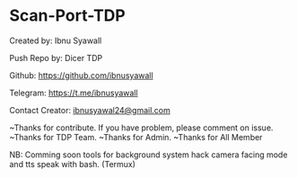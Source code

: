 # Scan-Port-TDP

Created by: Ibnu Syawall 

Push Repo by: Dicer TDP 

Github: https://github.com/ibnusyawall 

Telegram: https://t.me/ibnusyawall 

Contact Creator: ibnusyawal24@gmail.com 

~Thanks for contribute. If you have problem, please comment on issue. 
~Thanks for TDP Team. 
~Thanks for Admin. 
~Thanks for All Member 

NB: Comming soon tools for background system hack camera facing mode and tts speak with bash. (Termux)
